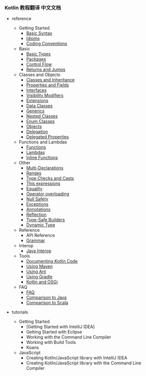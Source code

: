 ### Kotlin 教程翻译 中文文档

* reference
  * Getting Started
      * [Basic Syntax][1]
      * [Idioms][2]
      * [Coding Conventions][3]
  * Basic
      * [Basic Types][4]
      * [Packages][5]
      * [Control Flow][6]
      * [Returns and Jumps][7]
  * Classes and Objects
      * [Classes and Inheritance][8]
      * [Properties and Fields][9]
      * [Interfaces][10]
      * [Visibility Modifiers][11]
      * [Extensions][12]
      * [Data Classes][13]
      * [Generics][14]
      * [Nested Classes][15]
      * [Enum Classes][16]
      * [Objects][17]
      * [Delegation][18]
      * [Delegated Properties][19]
   * Functions and Lambdas
       * [Functions][20]
       * [Lambdas][21]
       * [Inline Functions][22]
   * Other
       * [Multi-Declarations][23]
       * [Ranges][24]
       * [Type Checks and Casts][25]
       * [This expressions][26]
       * [Equality][27]
       * [Operator overloading][28]
       * [Null Safety][29]
       * [Exceptions][30]
       * [Annotations][31]
       * [Reflection][32]
       * [Type-Safe Builders][33]
       * [Dynamic Type][34]
   * Reference
       * API Reference
       * [Grammar][35]
   * Interop
       * [Java Interop][36]
   * Tools
       * [Documenting Kotlin Code][37]
       * [Using Maven][38]
       * [Using Ant][39]
       * [Using Gradle][40]
       * [Kotlin and OSGi][41]
   * FAQ
       * [FAQ][42]
       * [Comparison to Java][43]
       * [Comparison to Scala][44]
* tutorials
    * Getting Started
        * [Getting Started with IntelliJ IDEA]
        * Getting Started with Eclipse
        * Working with the Command Line Compiler
        * Working with Build Tools
        * Koans
    * JavaScript
        * Creating Kotlin/JavaScript library with IntelliJ IDEA
        * Creating Kotlin/JavaScript library with the Command Line Compiler



  [1]: reference/basic-syntax.md     
  [2]: reference/Idioms.md   
  [3]: reference/Coding-Conventions.md
  [4]: reference/Basic-Types.md          
  [5]: reference/Packages.md
  [6]: reference/Control-Flow.md
  [7]: reference/Returns-and-Jumps.md
  [8]: reference/Classes-and-Inheritance.md
  [9]: reference/Properties-and-Fields.md
  [10]: reference/Interfaces.md
  [11]: reference/Visibility-Modifiers.md
  [12]: reference/Extensions.md
  [13]: reference/Data-Classes.md
  [14]: reference/Generics.md
  [15]: reference/Nested-Classes.md
  [16]: reference/Enum-Classes.md
  [17]: reference/Objects.md
  [18]: reference/Delegation.md
  [19]: reference/Delegated-Properties.md
  [20]: reference/Functions.md
  [21]: reference/Lambdas.md
  [22]: reference/Inline-Functions.md
  [23]: reference/Multi-Declarations.md
  [24]: reference/Ranges.md
  [25]: reference/Type-Checks-and-Casts.md
  [26]: reference/This-expressions.md
  [27]: reference/Equality.md
  [28]: reference/Operator-overloading.md
  [29]: reference/Null-Safety.md
  [30]: reference/Exceptions.md
  [31]: reference/Annotations.md
  [32]: reference/Reflection.md
  [33]: reference/Type-Safe-Builders.md
  [34]: reference/Dynamic-Type.md
  [35]: reference/Grammar.md
  [36]: reference/Java-Interop.md
  [37]: reference/Documenting-Kotlin-Code.md
  [38]: reference/Using-Maven.md
  [39]: reference/Using-Ant.md
  [40]: reference/Using-Gradle.md
  [41]: reference/Kotlin-and-OSGi.md
  [42]: reference/FAQ.md
  [43]: reference/Comparison-to-Java.md
  [44]: reference/Comparison-to-Scala.md
  [45]: reference/Getting-Started-with-IntelliJ-IDEA.md

